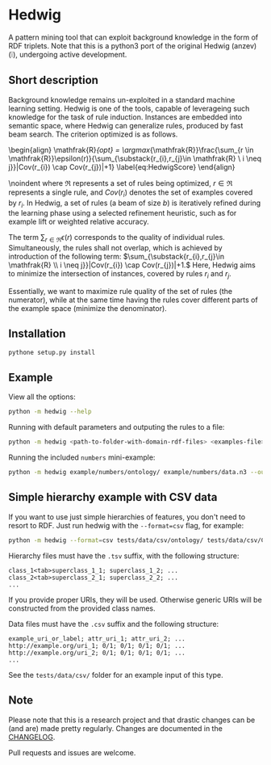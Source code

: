 # Hedwig #

A pattern mining tool that can exploit background knowledge in the form of RDF triplets.
Note that this is a python3 port of the original Hedwig (anzev) (:grey_exclamation:), undergoing active development.

## Short description ##

Background knowledge remains un-exploited in a standard machine learning setting. Hedwig is one of the tools, capable of leverageing such knowledge for the task of rule induction. Instances are embedded into semantic space, where Hedwig can generalize rules, produced by fast beam search. The criterion optimized is as follows.

\begin{align}
  \mathfrak{R}_{opt} = \argmax_{\mathfrak{R}}\frac{\sum_{r \in \mathfrak{R}}\epsilon(r)}{\sum_{\substack{r_{i},r_{j}\in \mathfrak{R} \\ i \neq j}}|Cov(r_{i}) \cap Cov(r_{j})|+1}
  \label{eq:HedwigScore}
\end{align}

\noindent where $\mathfrak{R}$ represents a set of rules being optimized, $r \in \mathfrak{R}$ represents a single rule, and $Cov(r_i)$ denotes the set of examples covered by $r_i$. In Hedwig, a set of rules (a beam of size $b$) is iteratively refined during the learning phase using a selected refinement heuristic, such as for example lift or weighted relative accuracy.

The term $\sum_{r \in \mathfrak{R}}\epsilon(r)$  corresponds to the quality of individual rules. Simultaneously, the rules shall not overlap, which is achieved by introduction of the following term:
$\sum_{\substack{r_{i},r_{j}\in \mathfrak{R} \\ i \neq j}}|Cov(r_{i}) \cap Cov(r_{j})|+1.$ 
Here, Hedwig aims to minimize the intersection of instances, covered by rules $r_{i}$ and $r_{j}$.

 Essentially, we want to maximize rule quality of the set of rules (the numerator), while at the same time having the rules cover different parts of the example space (minimize the denominator).

## Installation ##

```bash
pythone setup.py install
```

## Example ##

View all the options:

```bash
python -m hedwig --help
```

Running with default parameters and outputing the rules to a file:

```bash
python -m hedwig <path-to-folder-with-domain-rdf-files> <examples-file>.n3 -o rules
```
Running the included `numbers` mini-example:

```bash
python -m hedwig example/numbers/ontology/ example/numbers/data.n3 --output=rules --adjust=none --leaves --support=0 --beam=1
```

## Simple hierarchy example with CSV data ##

If you want to use just simple hierarchies of features, you don't need to resort
to RDF. Just run hedwig with the `--format=csv` flag, for example:

```bash
python -m hedwig --format=csv tests/data/csv/ontology/ tests/data/csv/Cities_clusters.csv -o rules
```

Hierarchy files must have the `.tsv` suffix, with the following structure:

```
class_1<tab>superclass_1_1; superclass_1_2; ...
class_2<tab>superclass_2_1; superclass_2_2; ...
...
```

If you provide proper URIs, they will be used. Otherwise generic URIs will be constructed
from the provided class names.

Data files must have the `.csv` suffix and the following structure:

```
example_uri_or_label; attr_uri_1; attr_uri_2; ...
http://example.org/uri_1; 0/1; 0/1; 0/1; 0/1; ...
http://example.org/uri_2; 0/1; 0/1; 0/1; 0/1; ...
...
```

See the `tests/data/csv/` folder for an example input of this type.

## Note ##

Please note that this is a research project and that drastic changes can be (and are) made pretty regularly. Changes are documented in the [CHANGELOG](CHANGELOG.md).

Pull requests and issues are welcome.
